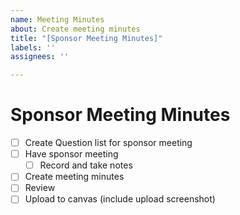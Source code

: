 ```yaml
---
name: Meeting Minutes
about: Create meeting minutes
title: "[Sponsor Meeting Minutes]"
labels: ''
assignees: ''

---
```


# Sponsor Meeting Minutes

- [ ] Create Question list for sponsor meeting
- [ ] Have sponsor meeting
  - [ ] Record and take notes
- [ ] Create meeting minutes
- [ ] Review
- [ ] Upload to canvas (include upload screenshot)
